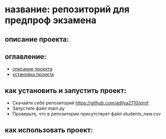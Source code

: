 # название: репозиторий для предпроф экзамена
## описание проекта:
## оглавление:
- [описание проекта](#оглавление)
- [установка проекта](#какустановитьизапуститьпроект:)
## как установить и запустить проект:
- Скачайте себе репозиторий https://github.com/adilya2710/prof
- Запустите файл main.py
- Проверьте, что в репозитории присутствует файл students_new.csv
## как использовать проект:
